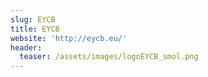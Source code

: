 ```yaml
---
slug: EYCB
title: EYCB
website: 'http://eycb.eu/'
header:
  teaser: /assets/images/logoEYCB_smol.png
---
```


